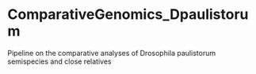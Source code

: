 # ComparativeGenomics_Dpaulistorum
Pipeline on the comparative analyses of Drosophila paulistorum semispecies and close relatives
